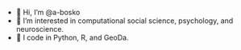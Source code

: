 - 👋 Hi, I’m @a-bosko
- 👀 I’m interested in computational social science, psychology, and neuroscience.
- 🌱 I code in Python, R, and GeoDa.
